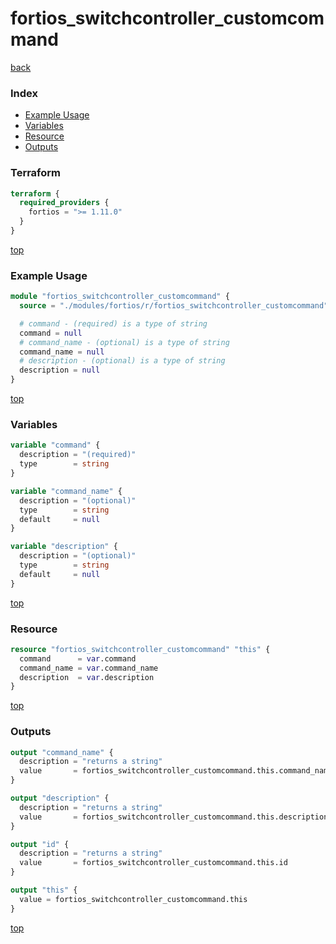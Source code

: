 # fortios_switchcontroller_customcommand

[back](../fortios.md)

### Index

- [Example Usage](#example-usage)
- [Variables](#variables)
- [Resource](#resource)
- [Outputs](#outputs)

### Terraform

```terraform
terraform {
  required_providers {
    fortios = ">= 1.11.0"
  }
}
```

[top](#index)

### Example Usage

```terraform
module "fortios_switchcontroller_customcommand" {
  source = "./modules/fortios/r/fortios_switchcontroller_customcommand"

  # command - (required) is a type of string
  command = null
  # command_name - (optional) is a type of string
  command_name = null
  # description - (optional) is a type of string
  description = null
}
```

[top](#index)

### Variables

```terraform
variable "command" {
  description = "(required)"
  type        = string
}

variable "command_name" {
  description = "(optional)"
  type        = string
  default     = null
}

variable "description" {
  description = "(optional)"
  type        = string
  default     = null
}
```

[top](#index)

### Resource

```terraform
resource "fortios_switchcontroller_customcommand" "this" {
  command      = var.command
  command_name = var.command_name
  description  = var.description
}
```

[top](#index)

### Outputs

```terraform
output "command_name" {
  description = "returns a string"
  value       = fortios_switchcontroller_customcommand.this.command_name
}

output "description" {
  description = "returns a string"
  value       = fortios_switchcontroller_customcommand.this.description
}

output "id" {
  description = "returns a string"
  value       = fortios_switchcontroller_customcommand.this.id
}

output "this" {
  value = fortios_switchcontroller_customcommand.this
}
```

[top](#index)